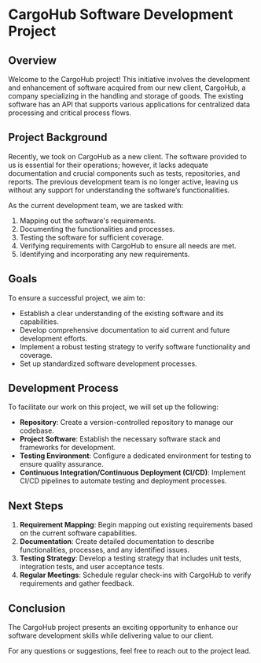 # CargoHub Software Development Project

## Overview

Welcome to the CargoHub project! This initiative involves the development and enhancement of software acquired from our new client, CargoHub, a company specializing in the handling and storage of goods. The existing software has an API that supports various applications for centralized data processing and critical process flows.

## Project Background

Recently, we took on CargoHub as a new client. The software provided to us is essential for their operations; however, it lacks adequate documentation and crucial components such as tests, repositories, and reports. The previous development team is no longer active, leaving us without any support for understanding the software’s functionalities.

As the current development team, we are tasked with:

1. Mapping out the software's requirements.
2. Documenting the functionalities and processes.
3. Testing the software for sufficient coverage.
4. Verifying requirements with CargoHub to ensure all needs are met.
5. Identifying and incorporating any new requirements.

## Goals

To ensure a successful project, we aim to:

- Establish a clear understanding of the existing software and its capabilities.
- Develop comprehensive documentation to aid current and future development efforts.
- Implement a robust testing strategy to verify software functionality and coverage.
- Set up standardized software development processes.

## Development Process

To facilitate our work on this project, we will set up the following:

- **Repository**: Create a version-controlled repository to manage our codebase.
- **Project Software**: Establish the necessary software stack and frameworks for development.
- **Testing Environment**: Configure a dedicated environment for testing to ensure quality assurance.
- **Continuous Integration/Continuous Deployment (CI/CD)**: Implement CI/CD pipelines to automate testing and deployment processes.

## Next Steps

1. **Requirement Mapping**: Begin mapping out existing requirements based on the current software capabilities.
2. **Documentation**: Create detailed documentation to describe functionalities, processes, and any identified issues.
3. **Testing Strategy**: Develop a testing strategy that includes unit tests, integration tests, and user acceptance tests.
4. **Regular Meetings**: Schedule regular check-ins with CargoHub to verify requirements and gather feedback.

## Conclusion

The CargoHub project presents an exciting opportunity to enhance our software development skills while delivering value to our client. 

For any questions or suggestions, feel free to reach out to the project lead.
